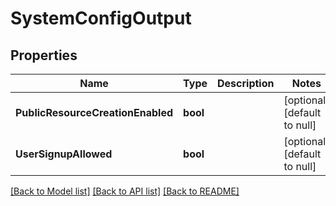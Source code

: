 # SystemConfigOutput

## Properties
Name | Type | Description | Notes
------------ | ------------- | ------------- | -------------
**PublicResourceCreationEnabled** | **bool** |  | [optional] [default to null]
**UserSignupAllowed** | **bool** |  | [optional] [default to null]

[[Back to Model list]](../README.md#documentation-for-models) [[Back to API list]](../README.md#documentation-for-api-endpoints) [[Back to README]](../README.md)


